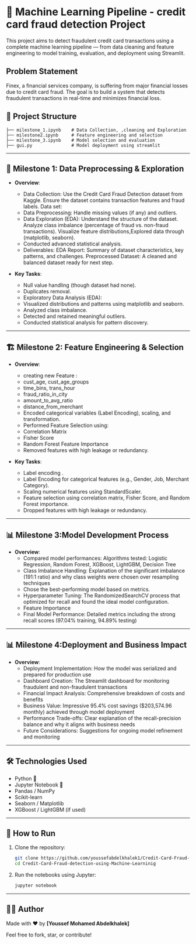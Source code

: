 # 🤖 Machine Learning Pipeline - credit card fraud detection Project

This project aims to detect fraudulent credit card transactions using a complete machine learning pipeline — from data cleaning and feature engineering to model training, evaluation, and deployment using Streamlit.

##  Problem Statement
Finex, a financial services company, is suffering from major financial losses due to credit card fraud. The goal is to build a system that detects fraudulent transactions in real-time and minimizes financial loss.


## 📁 Project Structure

```
├── milestone_1.ipynb    # Data Collection, ,cleaning and Exploration
├── milestone2.ipynb     # Feature engineering and selection
├── milestone_3.ipynb    # Model selection and evaluation
├── gui.py               # Model deployment using streamlit
```

---

## 🧩 Milestone 1: Data Preprocessing & Exploration

- **Overview**:
  - Data Collection: Use the Credit Card Fraud Detection dataset from Kaggle. Ensure the dataset contains transaction features and  fraud labels. Data set: 
  - Data Preprocessing: Handle missing values (if any) and outliers.
  - Data Exploration (EDA): Understand the structure of the dataset. Analyze class imbalance (percentage of fraud vs. non-fraud transactions). Visualize feature distributions,Explored data through (matplotlib, seaborn). 
  - Conducted advanced statistical analysis.
  - Deliverables: EDA Report: Summary of dataset characteristics, key patterns, and challenges. Preprocessed Dataset: A cleaned and balanced dataset ready for next step.

- **Key Tasks**:
  - Null value handling (though dataset had none).
  - Duplicates removal.
  - Exploratory Data Analysis (EDA):
  - Visualized distributions and patterns using matplotlib and seaborn.
  - Analyzed class imbalance.
  - Detected and retained meaningful outliers.
  - Conducted statistical analysis for pattern discovery.

---

## 🏗️ Milestone 2: Feature Engineering & Selection

- **Overview**:
  - creating new Feature :
  - cust_age, cust_age_groups
  - time_bins, trans_hour
  - fraud_ratio_in_city
  - amount_to_avg_ratio
  - distance_from_merchant
  - Encoded categorical variables (Label Encoding), scaling, and transformation.
  - Performed Feature Selection using:
  - Correlation Matrix
  - Fisher Score
  - Random Forest Feature Importance
  - Removed features with high leakage or redundancy.


- **Key Tasks**:
  - Label encoding .
  - Label Encoding for categorical features (e.g., Gender, Job, Merchant Category).
  - Scaling numerical features using StandardScaler.
  - Feature selection using correlation matrix, Fisher Score, and Random Forest importance.
  - Dropped features with high leakage or redundancy.

---

## 📊 Milestone 3:Model Development Process

- **Overview**:
  - Compared model performances: Algorithms tested: Logistic Regression, Random Forest, XGBoost, LightGBM, Decision Tree
  - Class Imbalance Handling: Explanation of the significant imbalance (191:1 ratio) and why class weights were chosen over resampling techniques
  - Chose the best-performing model based on metrics.
  - Hyperparameter Tuning: The RandomizedSearchCV process that optimized for recall and found the ideal model configuration.
  - Feature Importance
  - Final Model Performance: Detailed metrics including the strong recall scores (97.04% training, 94.89% testing)

---

## 📊 Milestone 4:Deployment and Business Impact

- **Overview**:
  - Deployment Implementation: How the model was serialized and prepared for production use
  - Dashboard Creation: The Streamlit dashboard for monitoring fraudulent and non-fraudulent transactions
  - Financial Impact Analysis: Comprehensive breakdown of costs and benefits
  - Business Value: Impressive 95.4% cost savings ($203,574.96 monthly) achieved through model deployment
  - Performance Trade-offs: Clear explanation of the recall-precision balance and why it aligns with business needs
  - Future Considerations: Suggestions for ongoing model refinement and monitoring

---

## 🛠️ Technologies Used

- Python 🐍
- Jupyter Notebook 📓
- Pandas / NumPy
- Scikit-learn
- Seaborn / Matplotlib
- XGBoost / LightGBM (if used)
---

## 🚀 How to Run

1. Clone the repository:
   ```bash
   git clone https://github.com/youssefabdelkhalek1/Credit-Card-Fraud-detection-using-Machine-Learninig.git
   cd Credit-Card-Fraud-detection-using-Machine-Learninig
   ```

3. Run the notebooks using Jupyter:
   ```bash
   jupyter notebook
   ```

---

## 👨‍💻 Author

Made with ❤️ by **[Youssef Mohamed Abdelkhalek]**

Feel free to fork, star, or contribute!